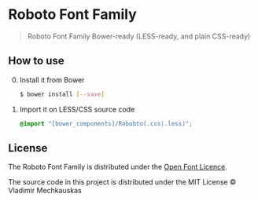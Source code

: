# Roboto Font Family

> Roboto Font Family Bower-ready (LESS-ready, and plain CSS-ready)

## How to use

0. Install it from Bower

   ```sh
   $ bower install [--save] 
   ```

1. Import it on LESS/CSS source code

    ```css
    @import "[bower_components]/Robobto(.css|.less)";
    ```

## License

The Roboto Font Family is distributed under the [Open Font Licence](http://scripts.sil.org/cms/scripts/page.php?item_id=OFL_web).

The source code in this project is distributed under the MIT License &copy; Vladimir Mechkauskas

